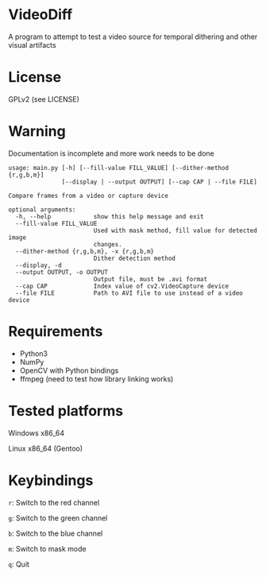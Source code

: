 VideoDiff
=========

A program to attempt to test a video source for temporal dithering and other visual artifacts

# License

GPLv2 (see LICENSE)

# Warning

Documentation is incomplete and more work needs to be done

```
usage: main.py [-h] [--fill-value FILL_VALUE] [--dither-method {r,g,b,m}]
               [--display | --output OUTPUT] [--cap CAP | --file FILE]

Compare frames from a video or capture device

optional arguments:
  -h, --help            show this help message and exit
  --fill-value FILL_VALUE
                        Used with mask method, fill value for detected image
                        changes.
  --dither-method {r,g,b,m}, -x {r,g,b,m}
                        Dither detection method
  --display, -d
  --output OUTPUT, -o OUTPUT
                        Output file, must be .avi format
  --cap CAP             Index value of cv2.VideoCapture device
  --file FILE           Path to AVI file to use instead of a video device
```

# Requirements

- Python3
- NumPy
- OpenCV with Python bindings
- ffmpeg (need to test how library linking works)

# Tested platforms
Windows x86_64

Linux x86_64 (Gentoo)

# Keybindings

`r`: Switch to the red channel

`g`: Switch to the green channel

`b`: Switch to the blue channel

`m`: Switch to mask mode

`q`: Quit
